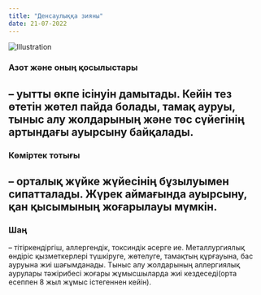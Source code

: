 ```yaml
---
title: "Денсаулыққа зияны"
date: 21-07-2022
---
```


![Illustration](https://encrypted-tbn0.gstatic.com/images?q=tbn:ANd9GcRIk3OgV7JQiFp-qS5i_3Ait4VO0EarDpYGow&usqp=CAU)

### Азот және оның қосылыстары 
– уытты өкпе ісінуін дамытады. Кейін тез өтетін жөтел пайда болады, тамақ ауруы, тыныс алу жолдарының және төс сүйегінің артындағы ауырсыну байқалады.
---
### Көміртек тотығы 
– орталық жүйке жүйесінің бұзылуымен сипатталады. Жүрек аймағында ауырсыну, қан қысымының жоғарылауы мүмкін.
---
### Шаң 
– тітіркендіргіш, аллергендік, токсиндік әсерге ие. Металлургиялық өндіріс қызметкерлері түшкіруге, жөтелуге, тамақтың құрғауына, бас ауруына жиі шағымданады. Тыныс алу жолдарының аллергиялық аурулары тәжірибесі жоғары жұмысшыларда жиі кездеседі(орта есеппен 8 жыл жұмыс істегеннен кейін).
